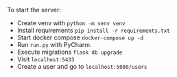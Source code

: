 To start the server:
* Create venv with `python -m venv venv`
* Install requirements `pip install -r requirements.txt`
* Start docker compose `docker-compose up -d`
* Run `run.py` with PyCharm.
* Execute migrations `flask db upgrade`
* Visit `localhost:5433`
* Create a user and go to `localhost:5000/users`

